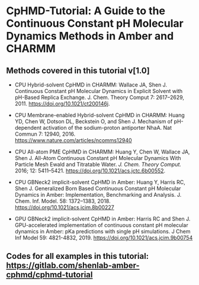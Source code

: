 # CpHMD-Tutorial: A Guide to the Continuous Constant pH Molecular Dynamics Methods in Amber and CHARMM

## Methods covered in this tutorial v[1.0]
  - CPU Hybrid-solvent CpHMD in CHARMM: Wallace JA, Shen J. Continuous Constant pH Molecular Dynamics in Explicit Solvent with pH-Based Replica Exchange. J. Chem. Theory Comput 7: 2617–2629, 2011. https://doi.org/10.1021/ct200146j.
  
  - CPU Membrane-enabled Hybrid-solvent CpHMD in CHARMM: Huang YD, Chen W, Dotson DL, Beckstein O, and Shen J. Mechanism of pH-dependent activation of the sodium-proton antiporter NhaA. Nat Commun 7: 12940, 2016. https://www.nature.com/articles/ncomms12940

  - CPU All-atom PME CpHMD in CHARMM: Huang Y, Chen W, Wallace JA, Shen J. All-Atom Continuous Constant pH Molecular Dynamics With Particle Mesh Ewald and
Titratable Water. _J. Chem. Theory Comput._ 2016; 12: 5411–5421. https://doi.org/10.1021/acs.jctc.6b00552.

  - CPU GBNeck2 implicit-solvent CpHMD in Amber: Huang Y, Harris RC, Shen J. Generalized Born Based Continuous Constant pH Molecular Dynamics in Amber: Implementation, Benchmarking and Analysis. J. Chem. Inf. Model. 58: 1372–1383, 2018. https://doi.org/10.1021/acs.jcim.8b00227

  - GPU GBNeck2 implicit-solvent CpHMD in Amber: Harris RC and Shen J. GPU-accelerated implementation of continuous constant pH molecular dynamics in Amber: pKa predictions with single pH simulations. J Chem Inf Model 59: 4821-4832, 2019.  https://doi.org/10.1021/acs.jcim.9b00754

## Codes for all examples in this tutorial: https://gitlab.com/shenlab-amber-cphmd/cphmd-tutorial
